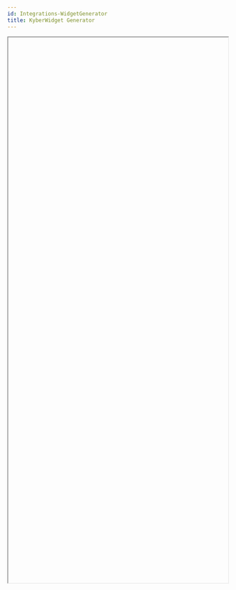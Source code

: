 ```yaml
---
id: Integrations-WidgetGenerator
title: KyberWidget Generator
---
```


<style>
    .navPusher article {
      padding: 0;
      background: transparent;
      border: none;
    }

    .onPageNav {
      display: none;
    }

    .postHeader {
      display: none;
    }

    .docMainContainer {
      flex-grow: 1;
    }

    @media only screen and (min-width: 1200px) {
      .docOnPageNav {
        display: initial;
        visibility: hidden
      }

      .docMainContainer {
        position: relative
      }

      .docMainContainer .wrapper {
        width: 910px;
      }
    }

    @media only screen and (max-width: 1200px) {
      .separateOnPageNav .docsNavContainer {
        flex: 0 0 240px;
      }

      .docOnPageNav {
        display: none;
      }
    }
</style>

<iframe
  id="widget-generator-iframe"
  name="Generator"
  src=""
  width="100%"
  height="1250">
</iframe>

<script>  
  document.addEventListener('DOMContentLoaded', function() {
    var defaultWidgetUrl = "https://widget.kyber.network/widget/config/?widget_url=https://widget.kyber.network";
    var fallbackWidgetUrl = "https://dev-widget.knstats.com/widget/config/?widget_url=https://dev-widget.knstats.com&version=no";
    var domain = window.location.hostname;
    var iframe = document.getElementById("widget-generator-iframe");
    if (domain === "developer.kyber.network") {
      iframe.src = defaultWidgetUrl;
    } else {
      iframe.src = fallbackWidgetUrl;
    }
  });
</script>
